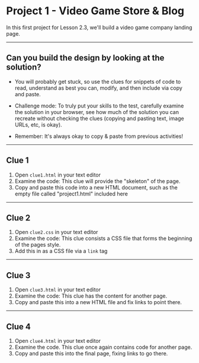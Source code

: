 # Project 1 - Video Game Store & Blog

In this first project for Lesson 2.3, we'll build a video game company landing page.


--------------------------

## Can you build the design by looking at the solution?

- You will probably get stuck, so use the clues for snippets of code to read,
  understand as best you can, modify, and then include via copy and paste.

- Challenge mode: To truly put your skills to the test, carefully examine the
  solution in your browser, see how much of the solution you can recreate
  without checking the clues (copying and pasting text, image URLs, etc, is
  okay).

- Remember: It's always okay to copy & paste from previous activities!



--------------------------

## Clue 1

1. Open `clue1.html` in your text editor
2. Examine the code: This clue will provide the "skeleton" of the page.
3. Copy and paste this code into a new HTML document, such as the empty file
called "project1.html" included here




--------------------------

## Clue 2

1. Open `clue2.css` in your text editor
2. Examine the code: This clue consists a CSS file that forms the beginning of
the pages style.
3. Add this in as a CSS file via a `link` tag


--------------------------

## Clue 3

1. Open `clue3.html` in your text editor
2. Examine the code: This clue has the content for another page.
3. Copy and paste this into a new HTML file and fix links to point there.



--------------------------

## Clue 4

1. Open `clue4.html` in your text editor
2. Examine the code. This clue once again contains code for another page.
3. Copy and paste this into the final page, fixing links to go there.

